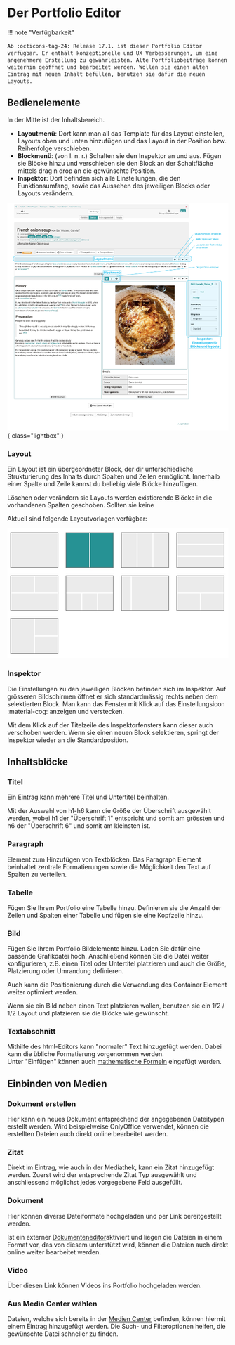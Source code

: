 # Der Portfolio Editor

!!! note "Verfügbarkeit"

    Ab :octicons-tag-24: Release 17.1. ist dieser Portfolio Editor verfügbar. Er enthält konzeptionelle und UX Verbesserungen, um eine angenehmere Erstellung zu gewährleisten. Alte Portfoliobeiträge können weiterhin geöffnet und bearbeitet werden. Wollen sie einen alten Eintrag mit neuem Inhalt befüllen, benutzen sie dafür die neuen Layouts.

## Bedienelemente

In der Mitte ist der Inhaltsbereich.

* **Layoutmenü**: Dort kann man all das Template für das Layout einstellen, Layouts oben und unten hinzufügen und das Layout in der Position bzw. Reihenfolge verschieben.
* **Blockmenü**: (von l. n. r.) Schalten sie den Inspektor an und aus. Fügen sie Blöcke hinzu und verschieben sie den Block an der Schaltfläche mittels drag n drop an die gewünschte Position.
* **Inspektor**: Dort befinden sich alle Einstellungen, die den Funktionsumfang, sowie das Aussehen des jeweiligen Blocks oder Layouts verändern.

![Bild der einzelnen Bedienelemente im ePortfolio](assets/content-editor-gui.de.jpeg){ class="lightbox" }

### Layout

Ein Layout ist ein übergeordneter Block, der dir unterschiedliche Strukturierung des Inhalts durch Spalten und Zeilen ermöglicht. Innerhalb einer Spalte und Zeile kannst du beliebig viele Blöcke hinzufügen.

Löschen oder verändern sie Layouts werden existierende Blöcke in die vorhandenen Spalten geschoben. Sollten sie keine

Aktuell sind folgende Layoutvorlagen verfügbar:

![layout-template](assets/layoutblock-template.jpg)

### Inspektor

Die Einstellungen zu den jeweiligen Blöcken befinden sich im Inspektor. Auf grösseren Bildschirmen öffnet er sich standardmässig rechts neben dem selektierten Block. Man kann das Fenster mit Klick auf das Einstellungsicon :material-cog: anzeigen und verstecken.

Mit dem Klick auf der Titelzeile des Inspektorfensters kann dieser auch verschoben werden. Wenn sie einen neuen Block selektieren, springt der Inspektor wieder an die Standardposition.

## Inhaltsblöcke

### Titel

Ein Eintrag kann mehrere Titel und Untertitel beinhalten.

Mit der Auswahl von h1-h6 kann die Größe der Überschrift ausgewählt werden,
wobei h1 der "Überschrift 1" entspricht und somit am grössten und h6 der
"Überschrift 6" und somit am kleinsten ist.

### Paragraph

Element zum Hinzufügen von Textblöcken. Das Paragraph Element beinhaltet
zentrale Formatierungen sowie die Möglichkeit den Text auf Spalten zu
verteilen.

### Tabelle

Fügen Sie Ihrem Portfolio eine Tabelle hinzu. Definieren sie die Anzahl der
Zeilen und Spalten einer Tabelle und fügen sie eine Kopfzeile hinzu.

### Bild

Fügen Sie Ihrem Portfolio Bildelemente hinzu. Laden Sie dafür eine passende
Grafikdatei hoch. Anschließend können Sie die Datei weiter konfigurieren, z.B.
einen Titel oder Untertitel platzieren und auch die Größe, Platzierung oder
Umrandung definieren.

Auch kann die Positionierung durch die Verwendung des Container Element weiter
optimiert werden.

Wenn sie ein Bild neben einen Text platzieren wollen, benutzen sie ein 1/2 / 1/2 Layout und platzieren sie die Blöcke wie gewünscht.

### Textabschnitt

Mithilfe des html-Editors kann "normaler" Text hinzugefügt werden. Dabei kann
die übliche Formatierung vorgenommen werden.  
Unter "Einfügen" können auch [mathematische
Formeln](../basic_concepts/Math_formula.de.md) eingefügt werden.

## Einbinden von Medien

### Dokument erstellen

Hier kann ein neues Dokument entsprechend der angegebenen Dateitypen erstellt
werden. Wird beispielweise OnlyOffice verwendet, können die erstellten Dateien
auch direkt online bearbeitet werden.

### Zitat

Direkt im Eintrag, wie auch in der Mediathek, kann ein Zitat hinzugefügt
werden. Zuerst wird der entsprechende Zitat Typ ausgewählt und anschliessend
möglichst jedes vorgegebene Feld ausgefüllt.

### Dokument

Hier können diverse Dateiformate hochgeladen und per Link bereitgestellt
werden.

Ist ein externer [Dokumenteneditor](../../manual_admin/administration/External_Tools_-_Administration.de.md)aktiviert und liegen die Dateien in
einem Format vor, das von diesem unterstützt wird, können die Dateien auch
direkt online weiter bearbeitet werden.

### Video

Über diesen Link können Videos ins Portfolio hochgeladen werden.

### Aus Media Center wählen

Dateien, welche sich bereits in der [Medien Center](../personal_menu/Media_Center.de.md) befinden, können hiermit einem Eintrag hinzugefügt werden. Die Such- und Filteroptionen helfen, die gewünschte Datei schneller zu finden.